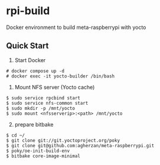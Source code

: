 # rpi-build
Docker environment to build meta-raspberrypi with yocto

## Quick Start

1. Start Docker

```
# docker compose up -d
# docker exec -it yocto-builder /bin/bash
```

1. Mount NFS server (Yocto cache)
```
$ sudo service rpcbind start
$ sudo service nfs-common start
$ sudo mkdir -p /mnt/yocto
$ sudo mount <nfsserverip>:<path> /mnt/yocto
```

2. prepare bitbake
```
$ cd ~/
$ git clone git://git.yoctoproject.org/poky
$ git clone git@github.com:agherzan/meta-raspberrypi.git
$ poky/oe-init-build-env
$ bitbake core-image-minimal
```
